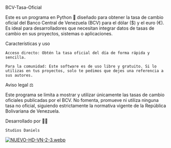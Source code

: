 BCV-Tasa-Oficial

Este es un programa en Python 🐍 diseñado para obtener la tasa de cambio oficial del Banco Central de Venezuela (BCV) para el dólar ($) y el euro (€). Es ideal para desarrolladores que necesitan integrar datos de tasas de cambio en sus proyectos, sistemas o aplicaciones.

Características y uso

    Acceso directo: Obtén la tasa oficial del día de forma rápida y sencilla.

    Para la comunidad: Este software es de uso libre y gratuito. Si lo utilizas en tus proyectos, solo te pedimos que dejes una referencia a sus autores.

Aviso legal ⚖️

Este programa se limita a mostrar y utilizar únicamente las tasas de cambio oficiales publicadas por el BCV. No fomenta, promueve ni utiliza ninguna tasa no oficial, siguiendo estrictamente la normativa vigente de la República Bolivariana de Venezuela.

Desarrollado por 👨‍💻

    Studios Daniels
[![NUEVO-HD-VN-2-3.webp](https://i.postimg.cc/k5wJ9LyQ/NUEVO-HD-VN-2-3.webp)](https://postimg.cc/hJzW1y6v)
